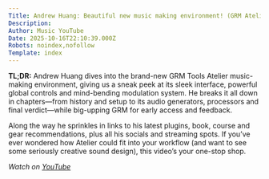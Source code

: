 ```yaml
---
Title: Andrew Huang: Beautiful new music making environment! (GRM Atelier)
Description: 
Author: Music YouTube
Date: 2025-10-16T22:10:39.000Z
Robots: noindex,nofollow
Template: index
---
```

<p><strong>TL;DR:</strong> Andrew Huang dives into the brand-new GRM Tools Atelier music-making environment, giving us a sneak peek at its sleek interface, powerful global controls and mind-bending modulation system. He breaks it all down in chapters—from history and setup to its audio generators, processors and final verdict—while big-upping GRM for early access and feedback.</p>

<p>Along the way he sprinkles in links to his latest plugins, book, course and gear recommendations, plus all his socials and streaming spots. If you’ve ever wondered how Atelier could fit into your workflow (and want to see some seriously creative sound design), this video’s your one-stop shop.</p>

<p><em>Watch on <a href="https://www.youtube.com/watch?v=DTjQUqipotA" rel="noopener noreferrer">YouTube</a></em></p>

